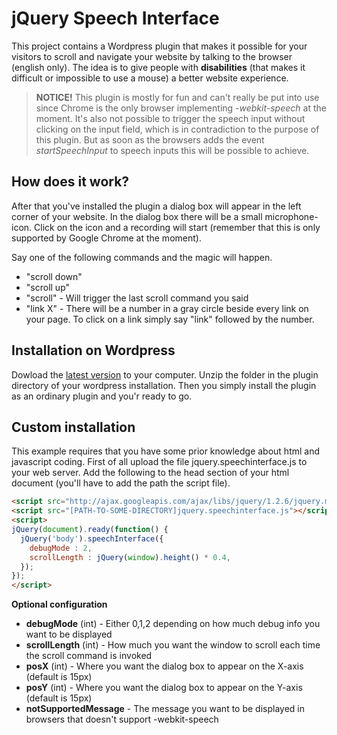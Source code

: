 # jQuery Speech Interface

This project contains a Wordpress plugin that makes it possible for your visitors to scroll and navigate your website by talking to the browser (english only). The idea is to give people with **disabilities** (that makes it difficult or impossible to use a mouse) a better website experience.


> **NOTICE!** This plugin is mostly for fun and can't really be put into use since Chrome is the only browser implementing _-webkit-speech_ at the moment. It's also not possible to trigger the speech input without clicking on the input field, which is in contradiction to the purpose of this plugin. But as soon as the browsers adds the event _startSpeechInput_ to speech inputs this will be possible to achieve. 

## How does it work?
After that you've installed the plugin a dialog box will appear in the left corner of your website. In the dialog box there will be a small microphone-icon. Click on the icon and a recording will start (remember that this is only supported by Google Chrome at the moment).

Say one of the following commands and the magic will happen.

* "scroll down"
* "scroll up" 
* "scroll" - Will trigger the last scroll command you said
* "link X" - There will be a number in a gray circle beside every link on your page. To click on a link simply say "link" followed by the number.


## Installation on Wordpress
Dowload the [latest version](https://github.com/victorjonsson/jQuery-Speech-Interface/archives/master) to your computer. Unzip the folder in the plugin directory of your wordpress installation. Then you simply install the plugin as an ordinary plugin and you'r ready to go. 

## Custom installation 
This example requires that you have some prior knowledge about html and javascript coding. First of all upload the file jquery.speechinterface.js to your web server. Add the following to the head section of your html document (you'll have to add the path the script file).

```html
<script src="http://ajax.googleapis.com/ajax/libs/jquery/1.2.6/jquery.min.js"></script>
<script src="[PATH-TO-SOME-DIRECTORY]jquery.speechinterface.js"></script>
<script>
jQuery(document).ready(function() {
  jQuery('body').speechInterface({
    debugMode : 2,
    scrollLength : jQuery(window).height() * 0.4,
  });
});
</script>
```


**Optional configuration**

* **debugMode** (int) - Either 0,1,2 depending on how much debug info you want to be displayed
* **scrollLength** (int) - How much you want the window to scroll each time the scroll command is invoked
* **posX** (int) - Where you want the dialog box to appear on the X-axis (default is 15px)
* **posY** (int) - Where you want the dialog box to appear on the Y-axis (default is 15px)
* **notSupportedMessage** - The message you want to be displayed in browsers that doesn't support -webkit-speech
